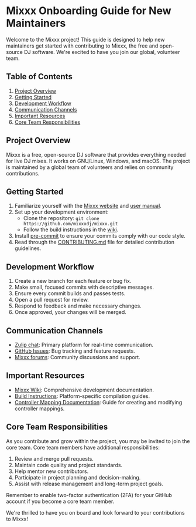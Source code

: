 # Mixxx Onboarding Guide for New Maintainers

Welcome to the Mixxx project! This guide is designed to help new maintainers get started with contributing to Mixxx, the free and open-source DJ software. We're excited to have you join our global, volunteer team.

## Table of Contents

1. [Project Overview](#project-overview)
2. [Getting Started](#getting-started)
3. [Development Workflow](#development-workflow)
4. [Communication Channels](#communication-channels)
5. [Important Resources](#important-resources)
6. [Core Team Responsibilities](#core-team-responsibilities)

## Project Overview

Mixxx is a free, open-source DJ software that provides everything needed for live DJ mixes. It works on GNU/Linux, Windows, and macOS. The project is maintained by a global team of volunteers and relies on community contributions.

## Getting Started

1. Familiarize yourself with the [Mixxx website](https://mixxx.org) and [user manual](https://manual.mixxx.org/).
2. Set up your development environment:
   - Clone the repository: `git clone https://github.com/mixxxdj/mixxx.git`
   - Follow the build instructions in the [wiki](https://github.com/mixxxdj/mixxx/wiki/Compiling%20on%20Linux).
3. Install [pre-commit](https://pre-commit.com/#install) to ensure your commits comply with our code style.
4. Read through the [CONTRIBUTING.md](CONTRIBUTING.md) file for detailed contribution guidelines.

## Development Workflow

1. Create a new branch for each feature or bug fix.
2. Make small, focused commits with descriptive messages.
3. Ensure every commit builds and passes tests.
4. Open a pull request for review.
5. Respond to feedback and make necessary changes.
6. Once approved, your changes will be merged.

## Communication Channels

- [Zulip chat](https://mixxx.zulipchat.com/): Primary platform for real-time communication.
- [GitHub Issues](https://github.com/mixxxdj/mixxx/issues): Bug tracking and feature requests.
- [Mixxx forums](https://mixxx.discourse.group/): Community discussions and support.

## Important Resources

- [Mixxx Wiki](https://github.com/mixxxdj/mixxx/wiki): Comprehensive development documentation.
- [Build Instructions](https://github.com/mixxxdj/mixxx/wiki/Compiling%20on%20Linux): Platform-specific compilation guides.
- [Controller Mapping Documentation](https://github.com/mixxxdj/mixxx/wiki/Controller-Mapping-Documentation): Guide for creating and modifying controller mappings.

## Core Team Responsibilities

As you contribute and grow within the project, you may be invited to join the core team. Core team members have additional responsibilities:

1. Review and merge pull requests.
2. Maintain code quality and project standards.
3. Help mentor new contributors.
4. Participate in project planning and decision-making.
5. Assist with release management and long-term project goals.

Remember to enable two-factor authentication (2FA) for your GitHub account if you become a core team member.

We're thrilled to have you on board and look forward to your contributions to Mixxx!
